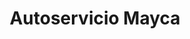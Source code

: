 ---
title: "Autoservicio Mayca"
url: /san-isidro-de-el-general/autoservicio-mayca/
shop: Supermarkt
---